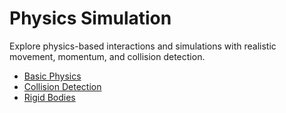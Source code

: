 # Physics Simulation

<!-- embed-{$PATH} -->


Explore physics-based interactions and simulations with realistic movement, momentum, and collision detection.

<!-- start-replace-subnav -->
* [Basic Physics](/godot-demo-extended/gdEmbed/scenes/physics/basic_physics/)
* [Collision Detection](/godot-demo-extended/gdEmbed/scenes/physics/collision_detection/)
* [Rigid Bodies](/godot-demo-extended/gdEmbed/scenes/physics/rigid_bodies/)
<!-- end-replace-subnav -->
